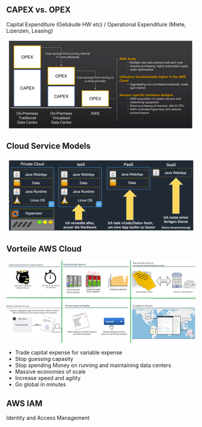 ## CAPEX vs. OPEX

Capital Expenditure (Gebäude HW etc) / Operational Expenditure (Miete, Lizenzen, Leasing)

![CAPEX vs OPEX](https://github.com/lauradubach/Modul-AWS/blob/5d01026f2be6f2b01d6ca879f75f11f9b81c48e7/CAPEX%20vs%20OPEX.png)

## Cloud Service Models
![Vergleich](https://github.com/lauradubach/Modul-AWS/blob/5d01026f2be6f2b01d6ca879f75f11f9b81c48e7/Vergleich.png)

## Vorteile AWS Cloud
![Vorteile](https://github.com/lauradubach/Modul-AWS/blob/5d01026f2be6f2b01d6ca879f75f11f9b81c48e7/Vorteile%20AWS.png)

* Trade capital expense for variable expense
* Stop guessing capasity
* Stop spending Money on running and maintaining data centers
* Massive economies of scale
* Increase speed and agility
* Go global in minutes

## AWS IAM 
Identity and Access Management


